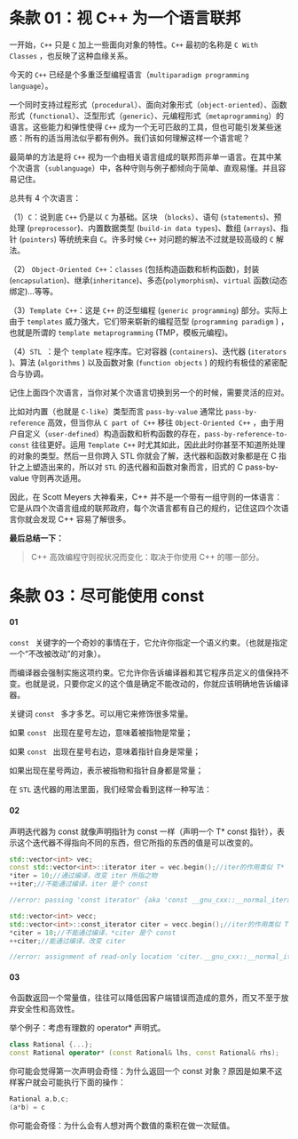 # 条款 01：视 C++ 为一个语言联邦

一开始，`C++` 只是 `C` 加上一些面向对象的特性。`C++` 最初的名称是 `C With Classes` ，也反映了这种血缘关系。

今天的 `C++` 已经是个多重泛型编程语言（`multiparadigm programming language`）。

一个同时支持过程形式（`procedural`）、面向对象形式（`object-oriented`）、函数形式（`functional`）、泛型形式（`generic`）、元编程形式（`metaprogramming`）的语言。这些能力和弹性使得 `C++` 成为一个无可匹敌的工具，但也可能引发某些迷惑：所有的适当用法似乎都有例外。我们该如何理解这样一个语言呢？

最简单的方法是将 `C++` 视为一个由相关语言组成的联邦而非单一语言。在其中某个次语言（`sublanguage`）中，各种守则与例子都倾向于简单、直观易懂。并且容易记住。 

总共有 4 个次语言：

（1）`C`：说到底 `C++` 仍是以 `C` 为基础。区块 （`blocks`）、语句 (`statements`)、预处理 (`preprocessor`)、内置数据类型 (`build-in data types`)、数组 (`arrays`)、指针 (`pointers`) 等统统来自 `C`。许多时候 `C++` 对问题的解法不过就是较高级的 `C` 解法。

（2） `Object-Oriented C++`：`classes` (包括构造函数和析构函数)，封装 (`encapsulation`)、继承(`inheritance`)、多态(`polymorphism`)、`virtual` 函数(动态绑定)…等等。

（3）`Template C++`：这是 `C++` 的泛型编程 (`generic programming`) 部分。实际上由于 `templates` 威力强大，它们带来崭新的编程范型 (`programming paradigm` ) ，也就是所谓的 `template metaprogramming` (TMP，模板元编程)。

（4）`STL `：是个 `template` 程序库。它对容器 (`containers`)、迭代器 (`iterators` )、算法 (`algorithms` ) 以及函数对象 (`function objects` ) 的规约有极佳的紧密配合与协调。

记住上面四个次语言，当你对某个次语言切换到另一个的时候，需要灵活的应对。

比如对内置（也就是 `C-like`）类型而言 `pass-by-value` 通常比 `pass-by-reference` 高效，但当你从 `C part of C++`  移往 `Object-Oriented C++` ，由于用户自定义（`user-defined`）构造函数和析构函数的存在，`pass-by-reference-to-const` 往往更好。运用 `Template C++` 时尤其如此，因此此时你甚至不知道所处理的对象的类型。然后一旦你跨入 STL 你就会了解，迭代器和函数对象都是在 C 指针之上塑造出来的，所以对 `STL` 的迭代器和函数对象而言，旧式的 C pass-by-value 守则再次适用。

因此，在 Scott Meyers 大神看来，C++ 并不是一个带有一组守则的一体语言：它是从四个次语言组成的联邦政府，每个次语言都有自己的规约，记住这四个次语言你就会发现 C++ 容易了解很多。

**最后总结一下：**

> C++ 高效编程守则视状况而变化：取决于你使用 C++ 的哪一部分。



> 

# 条款 03：尽可能使用 const

#### 01

`const ` 关键字的一个奇妙的事情在于，它允许你指定一个语义约束。（也就是指定一个“不改被改动”的对象）。

而编译器会强制实施这项约束。它允许你告诉编译器和其它程序员定义的值保持不变。也就是说，只要你定义的这个值是确定不能改动的，你就应该明确地告诉编译器。

关键词  `const `  多才多艺。可以用它来修饰很多常量。

如果   `const `  出现在星号左边，意味着被指物是常量；

如果  `const `  出现在星号右边，意味着指针自身是常量；

如果出现在星号两边，表示被指物和指针自身都是常量；

在 `STL` 迭代器的用法里面，我们经常会看到这样一种写法：

#### 02

声明迭代器为 const 就像声明指针为 const 一样（声明一个 T* const 指针），表示这个迭代器不得指向不同的东西，但它所指的东西的值是可以改变的。

```c++
std::vector<int> vec;
const std::vector<int>::iterator iter = vec.begin();//iter的作用类似 T* const
*iter = 10;//通过编译，改变 iter 所指之物
++iter;//不能通过编译，iter 是个 const 

//error: passing 'const iterator' {aka 'const __gnu_cxx::__normal_iterator<int*, std::vector<int> >'} as 'this' argument discards qualifiers [-fpermissive]

std::vector<int> vecc;
std::vector<int>::const_iterator citer = vecc.begin();//iter的作用类似 T* const
*citer = 10;//不能通过编译，*citer 是个 const
++citer;//能通过编译，改变 citer

//error: assignment of read-only location 'citer.__gnu_cxx::__normal_iterator<const int*, std::vector<int> >::operator*()'
```

#### 03

令函数返回一个常量值，往往可以降低因客户端错误而造成的意外，而又不至于放弃安全性和高效性。

举个例子：考虑有理数的 operator* 声明式。

```c++
class Rational {...};
const Rational operator* (const Rational& lhs, const Rational& rhs);
```

你可能会觉得第一次声明会奇怪：为什么返回一个 const 对象？原因是如果不这样客户就会可能执行下面的操作：

```c++
Rational a,b,c;
(a*b) = c
```

你可能会奇怪：为什么会有人想对两个数值的乘积在做一次赋值。





